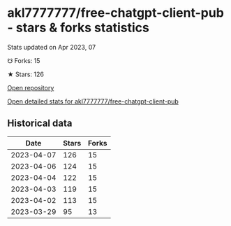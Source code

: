 # akl7777777/free-chatgpt-client-pub - stars & forks statistics

Stats updated on Apr 2023, 07

☋ Forks: 15

★ Stars: 126

[Open repository](https://github.com/akl7777777/free-chatgpt-client-pub)

[Open detailed stats for akl7777777/free-chatgpt-client-pub](https://reviewgithub.com/rep/akl7777777/free-chatgpt-client-pub)

## Historical data
| Date | Stars | Forks |
|------|-------|-------|
| 2023-04-07 | 126 | 15 | 
| 2023-04-06 | 124 | 15 | 
| 2023-04-04 | 122 | 15 | 
| 2023-04-03 | 119 | 15 | 
| 2023-04-02 | 113 | 15 | 
| 2023-03-29 | 95 | 13 | 

